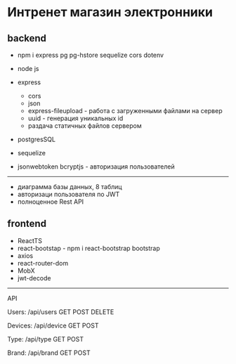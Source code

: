# Интренет магазин электронники

## backend

- npm i express pg pg-hstore sequelize cors dotenv

- node js
- express
    - cors
    - json
    - express-fileupload - работа с загруженными файлами на сервер
    - uuid - генерация уникальных id
    - раздача статичных файлов сервером
- postgresSQL
- sequelize
- jsonwebtoken bcryptjs - авторизация пользователей

---
- диаграмма базы данных, 8 таблиц
- авторизаци пользователя по JWT
- полноценное Rest API 

## frontend

- ReactTS
- react-bootstap - npm i react-bootstrap bootstrap
- axios
- react-router-dom
- MobX
- jwt-decode

---

API

Users: /api/users
GET
POST
DELETE

Devices: /api/device
GET
POST

Type: /api/type
GET
POST

Brand: /api/brand
GET
POST